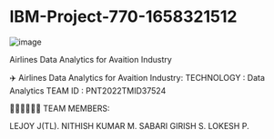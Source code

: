 # IBM-Project-770-1658321512
![image](https://user-images.githubusercontent.com/113250020/201995019-1aa4aba2-0d9f-4d4a-b2ee-80f81a03f397.png)

Airlines Data Analytics for Avaition Industry


✈️ Airlines Data Analytics for Avaition Industry:
TECHNOLOGY : Data Analytics
TEAM ID : PNT2022TMID37524

🧑‍🤝‍🧑🧑‍🤝‍🧑 TEAM MEMBERS: 

LEJOY J(TL).
NITHISH KUMAR M.
SABARI GIRISH S.
LOKESH P.
